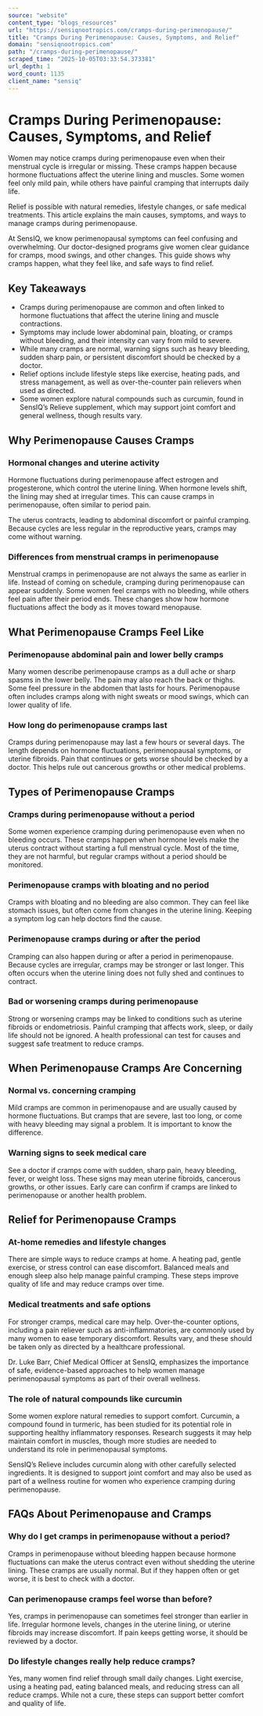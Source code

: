 ```yaml
---
source: "website"
content_type: "blogs_resources"
url: "https://sensiqnootropics.com/cramps-during-perimenopause/"
title: "Cramps During Perimenopause: Causes, Symptoms, and Relief"
domain: "sensiqnootropics.com"
path: "/cramps-during-perimenopause/"
scraped_time: "2025-10-05T03:33:54.373381"
url_depth: 1
word_count: 1135
client_name: "sensiq"
---
```


# Cramps During Perimenopause: Causes, Symptoms, and Relief

Women may notice cramps during perimenopause even when their menstrual cycle is irregular or missing. These cramps happen because hormone fluctuations affect the uterine lining and muscles. Some women feel only mild pain, while others have painful cramping that interrupts daily life.

Relief is possible with natural remedies, lifestyle changes, or safe medical treatments. This article explains the main causes, symptoms, and ways to manage cramps during perimenopause.

At SensIQ, we know perimenopausal symptoms can feel confusing and overwhelming. Our doctor-designed programs give women clear guidance for cramps, mood swings, and other changes. This guide shows why cramps happen, what they feel like, and safe ways to find relief.

## Key Takeaways

* Cramps during perimenopause are common and often linked to hormone fluctuations that affect the uterine lining and muscle contractions.
* Symptoms may include lower abdominal pain, bloating, or cramps without bleeding, and their intensity can vary from mild to severe.
* While many cramps are normal, warning signs such as heavy bleeding, sudden sharp pain, or persistent discomfort should be checked by a doctor.
* Relief options include lifestyle steps like exercise, heating pads, and stress management, as well as over-the-counter pain relievers when used as directed.
* Some women explore natural compounds such as curcumin, found in SensIQ’s Relieve supplement, which may support joint comfort and general wellness, though results vary.

## Why Perimenopause Causes Cramps

### Hormonal changes and uterine activity

Hormone fluctuations during perimenopause affect estrogen and progesterone, which control the uterine lining. When hormone levels shift, the lining may shed at irregular times. This can cause cramps in perimenopause, often similar to period pain.

The uterus contracts, leading to abdominal discomfort or painful cramping. Because cycles are less regular in the reproductive years, cramps may come without warning.

### Differences from menstrual cramps in perimenopause

Menstrual cramps in perimenopause are not always the same as earlier in life. Instead of coming on schedule, cramping during perimenopause can appear suddenly. Some women feel cramps with no bleeding, while others feel pain after their period ends. These changes show how hormone fluctuations affect the body as it moves toward menopause.

## What Perimenopause Cramps Feel Like

### Perimenopause abdominal pain and lower belly cramps

Many women describe perimenopause cramps as a dull ache or sharp spasms in the lower belly. The pain may also reach the back or thighs. Some feel pressure in the abdomen that lasts for hours. Perimenopause often includes cramps along with night sweats or mood swings, which can lower quality of life.

### How long do perimenopause cramps last

Cramps during perimenopause may last a few hours or several days. The length depends on hormone fluctuations, perimenopausal symptoms, or uterine fibroids. Pain that continues or gets worse should be checked by a doctor. This helps rule out cancerous growths or other medical problems.

## Types of Perimenopause Cramps

### Cramps during perimenopause without a period

Some women experience cramping during perimenopause even when no bleeding occurs. These cramps happen when hormone levels make the uterus contract without starting a full menstrual cycle. Most of the time, they are not harmful, but regular cramps without a period should be monitored.

### Perimenopause cramps with bloating and no period

Cramps with bloating and no bleeding are also common. They can feel like stomach issues, but often come from changes in the uterine lining. Keeping a symptom log can help doctors find the cause.

### Perimenopause cramps during or after the period

Cramping can also happen during or after a period in perimenopause. Because cycles are irregular, cramps may be stronger or last longer. This often occurs when the uterine lining does not fully shed and continues to contract.

### Bad or worsening cramps during perimenopause

Strong or worsening cramps may be linked to conditions such as uterine fibroids or endometriosis. Painful cramping that affects work, sleep, or daily life should not be ignored. A health professional can test for causes and suggest safe treatment to reduce cramps.

## When Perimenopause Cramps Are Concerning

### Normal vs. concerning cramping

Mild cramps are common in perimenopause and are usually caused by hormone fluctuations. But cramps that are severe, last too long, or come with heavy bleeding may signal a problem. It is important to know the difference.

### Warning signs to seek medical care

See a doctor if cramps come with sudden, sharp pain, heavy bleeding, fever, or weight loss. These signs may mean uterine fibroids, cancerous growths, or other issues. Early care can confirm if cramps are linked to perimenopause or another health problem.

## Relief for Perimenopause Cramps

### At-home remedies and lifestyle changes

There are simple ways to reduce cramps at home. A heating pad, gentle exercise, or stress control can ease discomfort. Balanced meals and enough sleep also help manage painful cramping. These steps improve quality of life and may reduce cramps over time.

### Medical treatments and safe options

For stronger cramps, medical care may help. Over-the-counter options, including a pain reliever such as anti-inflammatories, are commonly used by many women to ease temporary discomfort. Results vary, and these should be taken only as directed by a healthcare professional.

Dr. Luke Barr, Chief Medical Officer at SensIQ, emphasizes the importance of safe, evidence-based approaches to help women manage perimenopausal symptoms as part of their overall wellness.

### The role of natural compounds like curcumin

Some women explore natural remedies to support comfort. Curcumin, a compound found in turmeric, has been studied for its potential role in supporting healthy inflammatory responses. Research suggests it may help maintain comfort in muscles, though more studies are needed to understand its role in perimenopausal symptoms.

SensIQ’s Relieve includes curcumin along with other carefully selected ingredients. It is designed to support joint comfort and may also be used as part of a wellness routine for women who experience cramping during perimenopause.

## FAQs About Perimenopause and Cramps

### Why do I get cramps in perimenopause without a period?

Cramps in perimenopause without bleeding happen because hormone fluctuations can make the uterus contract even without shedding the uterine lining. These cramps are usually normal. But if they happen often or get worse, it is best to check with a doctor.

### Can perimenopause cramps feel worse than before?

Yes, cramps in perimenopause can sometimes feel stronger than earlier in life. Irregular hormone levels, changes in the uterine lining, or uterine fibroids may increase discomfort. If pain keeps getting worse, it should be reviewed by a doctor.

### Do lifestyle changes really help reduce cramps?

Yes, many women find relief through small daily changes. Light exercise, using a heating pad, eating balanced meals, and reducing stress can all reduce cramps. While not a cure, these steps can support better comfort and quality of life.